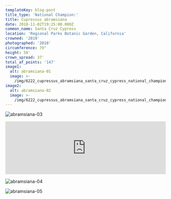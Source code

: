 ```yaml
---
templateKey: blog-post
title_type: 'National Champion:'
title: Cupressus abramsiana
date: 2018-11-02T19:25:00.000Z
common_name: Santa Cruz Cypress
location: 'Regional Parks Botanic Garden, California'
crowned: '2019'
photographed: '2018'
circumference: 79"
height: 58'
crown_spread: 37'
total_af_points: '147'
image1:
  alt: abramsiana-01
  image: >-
    /img/6222_cupressus_abramsiana_santa_cruz_cypress_national_champion_tilden_botanical_park_california_11-1-2018_american_forests_brian_kelley_full.jpg
image2:
  alt: abramsiana-02
  image: >-
    /img/6222_cupressus_abramsiana_santa_cruz_cypress_national_champion_tilden_botanical_park_california_11-1-2018_american_forests_brian_kelley_trunk.jpg
---
```

![abramsiana-03](/img/6222_cupressus_abramsiana_santa_cruz_cypress_national_champion_tilden_botanical_park_california_11-1-2018_american_forests_brian_kelley_cones.jpg)

<iframe width="100%" height="166" scrolling="no" frameborder="no" allow="autoplay" src="https://w.soundcloud.com/player/?url=https%3A//api.soundcloud.com/tracks/606026019&color=%23ff5500&auto_play=false&hide_related=false&show_comments=true&show_user=true&show_reposts=false&show_teaser=true"></iframe>

![abramsiana-04](/img/6222_cupressus_abramsiana_santa_cruz_cypress_national_champion_tilden_botanical_park_california_11-1-2018_american_forests_brian_kelley_cone.jpg)

![abramsiana-05](/img/6222_cupressus_abramsiana_santa_cruz_cypress_national_champion_tilden_botanical_park_california_11-1-2018_american_forests_brian_kelley_needle_1.jpg)
